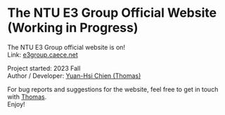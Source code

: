 # The NTU E3 Group Official Website (Working in Progress)
The NTU E3 Group official website is on!  
Link: [e3group.caece.net](https://e3group.caece.net)  

Project started: 2023 Fall  
Author / Developer: [Yuan-Hsi Chien (Thomas)](https://github.com/dobahsi)  

For bug reports and suggestions for the website, feel free to get in touch with [Thomas](mailto:hsi@caece.net).  
Enjoy!

